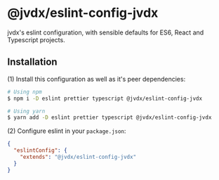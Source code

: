 # @jvdx/eslint-config-jvdx

jvdx's eslint configuration, with sensible defaults for ES6, React and
Typescript projects.

## Installation

(1) Install this configuration as well as it's peer dependencies:

```bash
# Using npm
$ npm i -D eslint prettier typescript @jvdx/eslint-config-jvdx

# Using yarn
$ yarn add -D eslint prettier typescript @jvdx/eslint-config-jvdx
```

(2) Configure eslint in your `package.json`:

```json
{
  "eslintConfig": {
    "extends": "@jvdx/eslint-config-jvdx"
  }
}
```